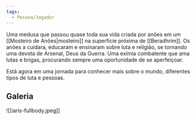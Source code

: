 ```yaml
---
tags:
  - Pessoa/Jogador
---
```

Uma medusa que passou quase toda sua vida criada por anões em um [[Mosteiro de Anões|mosteiro]] na superfície próxima de [[Beradhrim]]. Os anões a cuidara, educaram e ensinaram sobre luta e religião, se tornando uma devota de Arsenal, Deus da Guerra. Uma exímia combatente que ama lutas e brigas, procurando sempre uma oportunidade de se aperfeiçoar.

Está agora em uma jornada para conhecer mais sobre o mundo, diferentes tipos de luta e pessoas.

## Galeria
![[iaris-fullbody.jpeg]]
